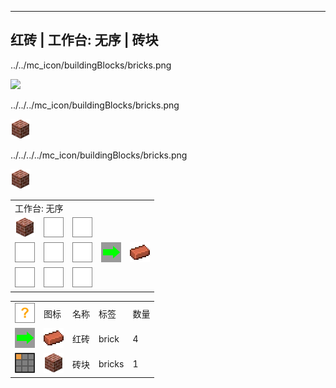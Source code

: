 ---
<!-- brick__from__crafting_shapeless__use__bricks.md -->

<!-- zh_cn -->

## 红砖 | 工作台: 无序 | 砖块

../../mc_icon/buildingBlocks/bricks.png

<img src="../../mc_icon/buildingBlocks/bricks.png">

../../../mc_icon/buildingBlocks/bricks.png

<img src="../../../mc_icon/buildingBlocks/bricks.png">


../../../../mc_icon/buildingBlocks/bricks.png

<img src="../../../../mc_icon/buildingBlocks/bricks.png">


<table>
	<tablebody>
		<tr>
			<td colspan="5">工作台: 无序</td>
		</tr>
		<tr>
			<td><img src="../../../mc_icon/buildingBlocks/bricks.png"></td>
			<td><img src="../../../mc_icon/recipes/empty.png"></td>
			<td><img src="../../../mc_icon/recipes/empty.png"></td>
			<td colspan="2"></td>
		</tr>
		<tr>
			<td><img src="../../../mc_icon/recipes/empty.png"></td>
			<td><img src="../../../mc_icon/recipes/empty.png"></td>
			<td><img src="../../../mc_icon/recipes/empty.png"></td>
			<td><img src="../../../mc_icon/recipes/arrow.png"></td>
			<td><img src="../../../mc_icon/misc/brick.png"></td>
		</tr>
		<tr>
			<td><img src="../../../mc_icon/recipes/empty.png"></td>
			<td><img src="../../../mc_icon/recipes/empty.png"></td>
			<td><img src="../../../mc_icon/recipes/empty.png"></td>
			<td colspan="2"></td>
		</tr>
	</tablebody>
</table>
<table>
	<tablebody>
		<tr>
			<td><img src="../../../mc_icon/recipes/tile.png"></td>
			<td>图标</td>
			<td>名称</td>
			<td>标签</td>
			<td>数量</td>
		</tr>
		<tr>
			<td><img src="../../../mc_icon/recipes/arrow.png"></td>
			<td><img src="../../../mc_icon/misc/brick.png"></td>
			<td>红砖</td>
			<td>brick</td>
			<td>4</td>
		</tr>
		<tr>
			<td><img src="../../../mc_icon/recipes/01.png"></td>
			<td><img src="../../../mc_icon/buildingBlocks/bricks.png"></td>
			<td>砖块</td>
			<td>bricks</td>
			<td>1</td>
		</tr>
	</tablebody>
</table>

